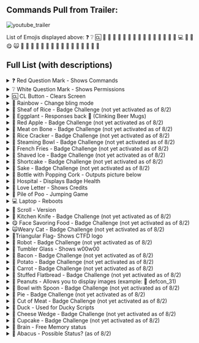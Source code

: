 ## Commands Pull from Trailer:
![youtube_trailer](https://github.com/securepadawan/ANDnXOR/assets/66234098/82a94e80-fe8e-4cf2-b60c-1646e9e5c52b)

List of Emojis displayed above:
❓	❔	🆑	🌈	🌾	🍆	🍎	🍖	🍘	🍜
🍟	🍧	🍰	🍶	🍾	🏥	💌	💩	💻	📜
🔪	😋	🙀	🚩	🤖	🥃	🥓	🥔	🥕	🥙
🥜	🥣	🥧	🥩	🦆	🧀	🧁	🧠	🧮

## Full List (with descriptions)

<details>
<summary>❓ Red Question Mark - Shows Commands</summary>

![red_question](https://github.com/securepadawan/ANDnXOR/assets/66234098/5bc4aa01-a7e9-4fd8-aad1-920910293f93)
</details>

<details>
<summary>❔ White Question Mark - Shows Permissions</summary>

![white_question](https://github.com/securepadawan/ANDnXOR/assets/66234098/f4f3bb17-030e-4e1d-8c63-0f7132d738de)
</details>

<details>
<summary>🆑 CL Button - Clears Screen</summary>
</details>

<details>
<summary>🌈 Rainbow - Change bling mode</summary>

![rainbow](https://github.com/securepadawan/ANDnXOR/assets/66234098/821a5ce2-804d-4ca3-b3b0-9b85934498cb)
</details>

<details>
<summary>🌾 Sheaf of Rice - Badge Challenge (not yet activated as of 8/2)</summary>

![rice](https://github.com/securepadawan/ANDnXOR/assets/66234098/93668b9b-e213-4312-9dbb-df4bfce3bef3)
</details>

<details>
<summary>🍆 Eggplant - Responses back 🍻 (Clinking Beer Mugs)</summary>

![eggplant](https://github.com/securepadawan/ANDnXOR/assets/66234098/fd6752bf-38e0-482f-81cb-bfe6e00d4d6d)
</details>

<details>
<summary>🍎 Red Apple - Badge Challenge (not yet activated as of 8/2)</summary>

![apple](https://github.com/securepadawan/ANDnXOR/assets/66234098/86626b29-c497-4cb1-a771-28f2b96a0801)
</details>

<details>
<summary>🍖 Meat on Bone - Badge Challenge (not yet activated as of 8/2)</summary>

![meat](https://github.com/securepadawan/ANDnXOR/assets/66234098/c1bb34e5-acee-435e-a4a6-34b4cb7e3260)
</details>

<details>
<summary>🍘 Rice Cracker - Badge Challenge (not yet activated as of 8/2)</summary>

  ![rice_cracker](https://github.com/securepadawan/ANDnXOR/assets/66234098/b29e7046-2720-4bee-b9c8-6ee07ae2f14b)
</details>

<details>
<summary>🍜 Steaming Bowl - Badge Challenge (not yet activated as of 8/2)</summary>

![steaming_bowl](https://github.com/securepadawan/ANDnXOR/assets/66234098/996d4011-b860-453b-98c1-65c3c8dae1e5)
</details>

<details>
<summary>🍟 French Fries - Badge Challenge (not yet activated as of 8/2)</summary>

![fries](https://github.com/securepadawan/ANDnXOR/assets/66234098/da0d35dd-3fac-4b8d-98b8-49666738041b)
</details>

<details>
<summary>🍧 Shaved Ice - Badge Challenge (not yet activated as of 8/2)</summary>

  ![shaved_ice](https://github.com/securepadawan/ANDnXOR/assets/66234098/83864489-1e19-464a-9f79-7b95a53d4d2a)
</details>

<details>
<summary>🍰 Shortcake - Badge Challenge (not yet activated as of 8/2)</summary>

![shortcake](https://github.com/securepadawan/ANDnXOR/assets/66234098/67d9aaab-f60f-4f26-9b5f-13cc419bb431)
</details>

<details>
<summary>🍶 Sake - Badge Challenge (not yet activated as of 8/2)</summary>

![sake](https://github.com/securepadawan/ANDnXOR/assets/66234098/90565e7e-e18a-42f1-b1ed-256f4de6d0e1)
</details>

<details>
<summary>🍾 Bottle with Popping Cork - Outputs picture below</summary>

![bottle_cork](https://github.com/securepadawan/ANDnXOR/assets/66234098/b798f927-d77e-4f37-ac83-3bf092df5971)
</details>

<details>
<summary>🏥 Hospital - Displays Badge Health</summary>

![hospital](https://github.com/securepadawan/ANDnXOR/assets/66234098/21eb0d06-7829-4621-8992-cee2a812f31f)
</details>

<details>
<summary>💌 Love Letter - Shows Credits</summary>

![credits](https://github.com/securepadawan/ANDnXOR/assets/66234098/edd7cb1f-2734-47f3-91c1-aa8655b9760a)
</details>

<details>
<summary>💩 Pile of Poo - Jumping Game</summary>

![poo](https://github.com/securepadawan/ANDnXOR/assets/66234098/7262dc25-2347-4ca6-91c3-d603cd41f28d)
</details>

<details>
<summary>💻 Laptop - Reboots</summary>

![laptop](https://github.com/securepadawan/ANDnXOR/assets/66234098/59ed01ee-fccb-4dea-9b58-fe3f15b390b4)
</details>

<details>
<summary>📜 Scroll - Version</summary>

![scroll](https://github.com/securepadawan/ANDnXOR/assets/66234098/6eb98d1d-50cb-4fac-bc29-ca66ff683bda)
</details>

<details>
<summary>🔪 Kitchen Knife - Badge Challenge (not yet activated as of 8/2)</summary>

![knife](https://github.com/securepadawan/ANDnXOR/assets/66234098/9d5d9a3a-8697-43c7-9688-b716e0c5cd7c)
</details>

<details>
<summary>😋 Face Savoring Food - Badge Challenge (not yet activated as of 8/2)</summary>

![face](https://github.com/securepadawan/ANDnXOR/assets/66234098/53ded0f7-bb88-495c-a7af-4dc36ccafa6f)
</details>

<details>
<summary>🙀Weary Cat - Badge Challenge (not yet activated as of 8/2)</summary>

![cat](https://github.com/securepadawan/ANDnXOR/assets/66234098/cf9a0054-21d3-457a-941d-1f8596411fdd)
</details>

<details>
<summary>🚩Triangular Flag- Shows CTFD logo</summary>

![flag](https://github.com/securepadawan/ANDnXOR/assets/66234098/4ff219a4-5fd3-4144-bcc4-e3e89140e668)
</details>

<details>
<summary>🤖 Robot - Badge Challenge (not yet activated as of 8/2)</summary>

![robot](https://github.com/securepadawan/ANDnXOR/assets/66234098/bc81dccb-5715-47e6-95b2-7416ff4e2370)
</details>

<details>
<summary>🥃 Tumbler Glass - Shows w00w00</summary>

![w00w00](https://github.com/securepadawan/ANDnXOR/assets/66234098/07ef2eb4-6be6-4b3a-a791-95535c7f303f)
</details>

<details>
<summary>🥓 Bacon - Badge Challenge (not yet activated as of 8/2)</summary>

![bacon](https://github.com/securepadawan/ANDnXOR/assets/66234098/d8e8ff90-b984-4af8-9eed-7e2595374335)
</details>

<details>
<summary>🥔 Potato - Badge Challenge (not yet activated as of 8/2)</summary>

![potato](https://github.com/securepadawan/ANDnXOR/assets/66234098/bd57546a-ec38-4aef-b795-f1643947dcb0)
</details>

<details>
<summary>🥕 Carrot - Badge Challenge (not yet activated as of 8/2)</summary>

![carrot](https://github.com/securepadawan/ANDnXOR/assets/66234098/86c4d256-9e74-43ac-8dee-fe5facb20765)
</details>

<details>
<summary>🥙 Stuffed Flatbread - Badge Challenge (not yet activated as of 8/2)</summary>

![flatbread](https://github.com/securepadawan/ANDnXOR/assets/66234098/29c367b2-e261-4e31-8878-8816d8c3c239)
</details>

<details>
<summary>🥜 Peanuts - Allows you to display images (example: 🥜 defcon_31)</summary>

![nuts](https://github.com/securepadawan/ANDnXOR/assets/66234098/515f7a0f-c2e3-4717-b734-105dfd732a35)
</details>

<details>
<summary>🥣 Bowl with Spoon - Badge Challenge (not yet activated as of 8/2)</summary>

![bowl_spoon](https://github.com/securepadawan/ANDnXOR/assets/66234098/7bd14b0f-2430-414c-915f-7bad9cd0f483)
</details>

<details>
<summary>🥧 Pie - Badge Challenge (not yet activated as of 8/2)</summary>

![pie](https://github.com/securepadawan/ANDnXOR/assets/66234098/7449a491-6d58-43cb-9984-fa7ef48c7bf2)
</details>

<details>
<summary>🥩 Cut of Meat - Badge Challenge (not yet activated as of 8/2)</summary>

![cut_meat](https://github.com/securepadawan/ANDnXOR/assets/66234098/787d2f66-72c7-4c2a-95cc-664fac601d49)
</details>

<details>
<summary>🦆 Duck - Used for Ducky Scripts</summary>

![ducky](https://github.com/securepadawan/ANDnXOR/assets/66234098/d35f24b4-1b82-4115-b6da-12a0ae31b2ce)
</details>

<details>
<summary>🧀 Cheese Wedge - Badge Challenge (not yet activated as of 8/2)</summary>

![cheese](https://github.com/securepadawan/ANDnXOR/assets/66234098/24eb3fb4-a476-4d69-8750-0a5814cd017a)
</details>

<details>
<summary>🧁 Cupcake - Badge Challenge (not yet activated as of 8/2)</summary>

![cupcake](https://github.com/securepadawan/ANDnXOR/assets/66234098/dc40329a-0f1a-4eae-be80-067054f325d0)
</details>

<details>
<summary>🧠 Brain - Free Memory status</summary>

![brain](https://github.com/securepadawan/ANDnXOR/assets/66234098/87ad0af1-101d-4e4a-9d75-e17b028b8f9d)
</details>

<details>
<summary>🧮 Abacus - Possible Status? (as of 8/2)</summary>

  ![abacus](https://github.com/securepadawan/ANDnXOR/assets/66234098/54156379-2284-466d-98cd-0e97bc5213c6)
</details>







